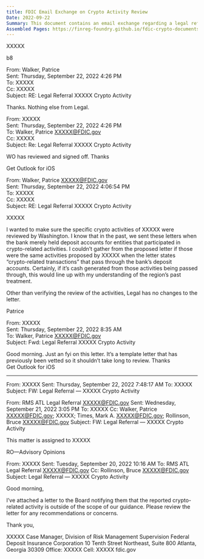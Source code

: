 ```yaml
---
title: FDIC Email Exchange on Crypto Activity Review
Date: 2022-09-22
Summary: This document contains an email exchange regarding a legal referral for a bank's crypto-related activities. The discussion centers on a template letter being sent to a bank's board notifying them that their reported crypto-related activity falls outside the scope of FDIC guidance. The emails indicate that the bank's activities involve "crypto-related transactions" passing through deposit accounts. There is a clarification request to verify whether the activities involve cash generated from crypto activities being passed through the bank's deposit accounts, which would align with the region's past treatment of similar cases. The letter was reviewed and approved by Washington and Legal with no changes requested. (AI-generated)
Assembled Pages: https://finreg-foundry.github.io/fdic-crypto-documents//assets/assembled_pages/document_42410.pdf
---
```

XXXXX

b8

From: Walker, Patrice  
Sent: Thursday, September 22, 2022 4:26 PM  
To: XXXXX  
Cc: XXXXX  
Subject: RE: Legal Referral XXXXX Crypto Activity

Thanks. Nothing else from Legal.

From: XXXXX  
Sent: Thursday, September 22, 2022 4:26 PM  
To: Walker, Patrice <XXXXX@FDIC.gov>  
Cc: XXXXX  
Subject: Re: Legal Referral XXXXX Crypto Activity

WO has reviewed and signed off. Thanks

Get Outlook for iOS

From: Walker, Patrice <XXXXX@FDIC.gov>  
Sent: Thursday, September 22, 2022 4:06:54 PM  
To: XXXXX  
Cc: XXXXX  
Subject: RE: Legal Referral XXXXX Crypto Activity

XXXXX

I wanted to make sure the specific crypto activities of XXXXX were reviewed by Washington. I know that in the past, we sent these letters when the bank merely held deposit accounts for entities that participated in crypto-related activities. I couldn’t gather from the proposed letter if those were the same activities proposed by XXXXX when the letter states “crypto-related transactions” that pass through the bank’s deposit accounts. Certainly, if it’s cash generated from those activities being passed through, this would line up with my understanding of the region’s past treatment.

Other than verifying the review of the activities, Legal has no changes to the letter.

Patrice

From: XXXXX  
Sent: Thursday, September 22, 2022 8:35 AM  
To: Walker, Patrice <XXXXX@FDIC.gov>  
Subject: Fwd: Legal Referral XXXXX Crypto Activity

Good morning. Just an fyi on this letter. It’s a template letter that has previously been vetted so it shouldn’t take long to review. Thanks  
Get Outlook for iOS

---

From: XXXXX
Sent: Thursday, September 22, 2022 7:48:17 AM
To: XXXXX
Subject: FW: Legal Referral — XXXXX Crypto Activity

From: RMS ATL Legal Referral <XXXXX@FDIC.gov>
Sent: Wednesday, September 21, 2022 3:05 PM
To: XXXXX
Cc: Walker, Patrice <XXXXX@FDIC.gov>; XXXXX; Times, Mark A. <XXXXX@FDIC.gov>; Rollinson, Bruce <XXXXX@FDIC.gov>
Subject: FW: Legal Referral — XXXXX Crypto Activity

This matter is assigned to XXXXX

RO—Advisory Opinions

From: XXXXX
Sent: Tuesday, September 20, 2022 10:16 AM
To: RMS ATL Legal Referral <XXXXX@FDIC.gov>
Cc: Rollinson, Bruce <XXXXX@FDIC.gov>
Subject: Legal Referral — XXXXX Crypto Activity

Good morning,

I’ve attached a letter to the Board notifying them that the reported crypto-related activity is outside of the scope of our guidance. Please review the letter for any recommendations or concerns.

Thank you,

XXXXX
Case Manager, Division of Risk Management Supervision
Federal Deposit Insurance Corporation
10 Tenth Street Northeast, Suite 800
Atlanta, Georgia 30309
Office: XXXXX
Cell: XXXXX
fdic.gov